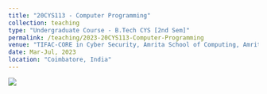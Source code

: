 ```yaml
---
title: "20CYS113 - Computer Programming"
collection: teaching
type: "Undergraduate Course - B.Tech CYS [2nd Sem]"
permalink: /teaching/2023-20CYS113-Computer-Programming
venue: "TIFAC-CORE in Cyber Security, Amrita School of Computing, Amrita Vishwa Vidyapeetham"
date: Mar-Jul, 2023
location: "Coimbatore, India"
---
```


![](https://img.shields.io/badge/Students-72-blue) <br/> 

